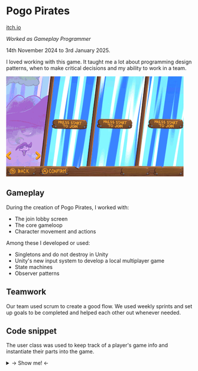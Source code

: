 # Pogo Pirates

[itch.io](https://yrgo-game-creator.itch.io/pogopirates)

*Worked as Gameplay Programmer*

14th November 2024 to 3rd January 2025.

I loved working with this game. It taught me a lot about programming design patterns, when to make critical decisions and my ability to work in a team.

![Pogo Pirates lobby](PogoPiratesLobby.gif)

## Gameplay
During the creation of Pogo Pirates, I worked with:

* The join lobby screen
* The core gameloop
* Character movement and actions

Among these I developed or used:

* Singletons and do not destroy in Unity
* Unity's new input system to develop a local multiplayer game
* State machines
* Observer patterns

## Teamwork
Our team used scrum to create a good flow. We used weekly sprints and set up goals to be completed and helped each other out whenever needed.

## Code snippet
The user class was used to keep track of a player's game info and instantiate their parts into the game.

<details>
    <summary>→ Show me! ←</summary>
```cs

public class User
{
    public int joinId;
    public int pawnId;

    public Pawn pawn;
    public InputDevice device;
    
    public GameObject menuPawnObject;
    
    public int victories;
    public bool isAlive = false;

    public User(int joinId, InputDevice device)
    {
        Debug.Log($"<color=blue>User {joinId}</color> has been created with <color=red>Device {device.name}</color>.");
        
        this.joinId = joinId;
        this.device = device;
    }

    public GameObject InstantiateCharacterPawn()
    {
        Debug.Log($"<color=blue>User {joinId}</color> has been instantiated as <color=green>character {pawn.Id}</color>");

        return Instantiate(pawn.characterPawnPrefab);
    }

    public GameObject InstantiateMenuPawn(GameObject prefab)
    {
        Debug.Log($"Menu pawn for <color=blue>User {joinId}</color> has been instantiated.");

        menuPawnObject = PlayerInput.Instantiate(
            prefab,
            pairWithDevice: device
        ).gameObject;
        
        menuPawnObject.GetComponent<MenuPawn>().user = this;
        return menuPawnObject;
    }

    public GameObject InstantiateKnockBar(Transform parent)
    {
        Debug.Log($"<color=red>Knock bar</color> for <color=blue>Character {pawn.Id}</color> has been instantiated for <color=green>User {joinId}</color>.");
        
        GameObject knockBarObject = Object.Instantiate(pawn.knockOutBarPrefab, parent);
        
        GameplayManager manager = Object.FindObjectOfType<GameplayManager>();

        if (manager is not SandboxManager _)
        {
            KnockOutBar knockOutBar = knockBarObject.GetComponent<KnockOutBar>();
            
            for (int i = 0; i < victories; i++)
            {
                Object.Instantiate(knockOutBar.victoryPrefab, knockBarObject.transform);
            }
        }
        
        return knockBarObject;
    }

    private GameObject Instantiate(GameObject prefab)
    {
        if (prefab is null)
            throw new ArgumentNullException($"The prefab variable is null for <color=blue>User {joinId}</color>.");
        
        Debug.Log($"Instantiated <color=blue>User {joinId}</color> with <color=red>Device {device.name}</color>.");
        
        return PlayerInput.Instantiate(
            prefab,
            pairWithDevice: device
        ).gameObject;
    }

    public void SetPawn(Pawn characterPawn)
    {
        pawn = characterPawn;
    }

    public void SetMenuPawn(GameObject pawnObject)
    {
        menuPawnObject = pawnObject;
    }
}
```
</details>